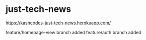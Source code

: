 # just-tech-news
https://kashcodes-just-tech-news.herokuapp.com/

feature/homepage-view branch added 
feature/auth branch added